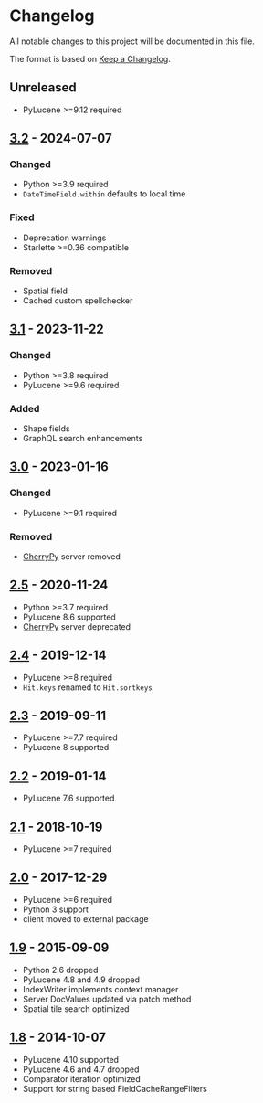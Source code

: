 # Changelog
All notable changes to this project will be documented in this file.

The format is based on [Keep a Changelog](https://keepachangelog.com/en/1.1.0/).

## Unreleased
* PyLucene >=9.12 required

## [3.2](https://pypi.org/project/lupyne/3.2/) - 2024-07-07
### Changed
* Python >=3.9 required
* `DateTimeField.within` defaults to local time

### Fixed
* Deprecation warnings
* Starlette >=0.36 compatible

### Removed
* Spatial field
* Cached custom spellchecker

## [3.1](https://pypi.org/project/lupyne/3.1/) - 2023-11-22
### Changed
* Python >=3.8 required
* PyLucene >=9.6 required

### Added
* Shape fields
* GraphQL search enhancements

## [3.0](https://pypi.org/project/lupyne/3.0/) - 2023-01-16
### Changed
* PyLucene >=9.1 required

### Removed
* [CherryPy](https://cherrypy.dev) server removed

## [2.5](https://pypi.org/project/lupyne/2.5/) - 2020-11-24
* Python >=3.7 required
* PyLucene 8.6 supported
* [CherryPy](https://cherrypy.dev) server deprecated

## [2.4](https://pypi.org/project/lupyne/2.4/) - 2019-12-14
* PyLucene >=8 required
* `Hit.keys` renamed to `Hit.sortkeys`

## [2.3](https://pypi.org/project/lupyne/2.3/) - 2019-09-11
* PyLucene >=7.7 required
* PyLucene 8 supported

## [2.2](https://pypi.org/project/lupyne/2.2/) - 2019-01-14
* PyLucene 7.6 supported

## [2.1](https://pypi.org/project/lupyne/2.1/) - 2018-10-19
* PyLucene >=7 required

## [2.0](https://pypi.org/project/lupyne/2.0/) - 2017-12-29
* PyLucene >=6 required
* Python 3 support
* client moved to external package

## [1.9](https://pypi.org/project/lupyne/1.9/) - 2015-09-09
* Python 2.6 dropped
* PyLucene 4.8 and 4.9 dropped
* IndexWriter implements context manager
* Server DocValues updated via patch method
* Spatial tile search optimized

## [1.8](https://pypi.org/project/lupyne/1.8/) - 2014-10-07
* PyLucene 4.10 supported
* PyLucene 4.6 and 4.7 dropped
* Comparator iteration optimized
* Support for string based FieldCacheRangeFilters
